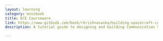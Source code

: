 ```yaml
---
layout: learning
category: minibook
title: ECE Courseware
link: https://www.gitbook.com/book/rkrishnasanka/building-spacecraft-communications/details
description: A tutorial guide to designing and building Communication Systems for Spacecrafts.

---
```

